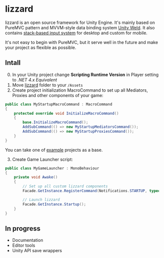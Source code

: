 # lizzard
lizzard is an open source framework for Unity Engine. It's mainly based on PureMVC 
pattern and MVVM-style data binding system [Unity Weld](https://github.com/Real-Serious-Games/Unity-Weld). It also contains
[stack-based input system](https://github.com/skibitsky/InputSystem) for desktop and custom for mobile.

It's not easy to begin with PureMVC, but it serve well in the future and make your project as flexible as possible.

## Intall
0. In your Unity project change **Scripting Runtime Version** in Player setting to *.NET 4.x Equivalent*
1. Move [lizzard](https://github.com/skibitsky/lizzard/tree/master/Assets/lizzard) folder to your `/Assets`
2. Create project initialization MacroCommand to set up all Mediators, Proxies and other components of your game:
```csharp
public class MyStartupMacroCommand : MacroCommand
{
    protected override void InitializeMacroCommand()
    {
        base.InitializeMacroCommand();
        AddSubCommand(() => new MyStartupMediatorsCommand());
        AddSubCommand(() => new MyStartupProxiesCommand());
    }
}
```
You can take one of [example](https://github.com/skibitsky/lizzard/tree/master/Assets/Examples) projects as a base.

3. Create Game Launcher script:
```csharp
public class MyGameLauncher : MonoBehaviour
{
    private void Awake()
    {
        // Set up all custom lizzard components
        Facade.GetInstance.RegisterCommand(Notifications.STARTUP, typeof(MyStartupMacroCommand));

        // Launch lizzard
        Facade.GetInstance.Startup();
    }
}
```

## In progress
* Documentation
* Editor tools
* Unity API save wrappers
